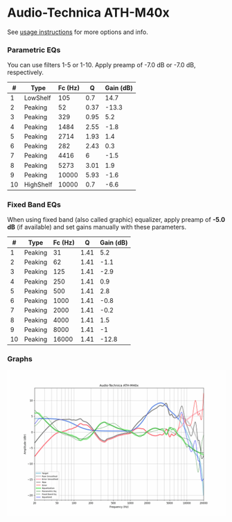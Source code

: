 # Audio-Technica ATH-M40x
See [usage instructions](https://github.com/jaakkopasanen/AutoEq#usage) for more options and info.

### Parametric EQs
You can use filters 1-5 or 1-10. Apply preamp of -7.0 dB or -7.0 dB, respectively.

|   # | Type      |   Fc (Hz) |    Q |   Gain (dB) |
|-----|-----------|-----------|------|-------------|
|   1 | LowShelf  |       105 | 0.7  |        14.7 |
|   2 | Peaking   |        52 | 0.37 |       -13.3 |
|   3 | Peaking   |       329 | 0.95 |         5.2 |
|   4 | Peaking   |      1484 | 2.55 |        -1.8 |
|   5 | Peaking   |      2714 | 1.93 |         1.4 |
|   6 | Peaking   |       282 | 2.43 |         0.3 |
|   7 | Peaking   |      4416 | 6    |        -1.5 |
|   8 | Peaking   |      5273 | 3.01 |         1.9 |
|   9 | Peaking   |     10000 | 5.93 |        -1.6 |
|  10 | HighShelf |     10000 | 0.7  |        -6.6 |

### Fixed Band EQs
When using fixed band (also called graphic) equalizer, apply preamp of **-5.0 dB** (if available) and set gains manually with these parameters.

|   # | Type    |   Fc (Hz) |    Q |   Gain (dB) |
|-----|---------|-----------|------|-------------|
|   1 | Peaking |        31 | 1.41 |         5.2 |
|   2 | Peaking |        62 | 1.41 |        -1.1 |
|   3 | Peaking |       125 | 1.41 |        -2.9 |
|   4 | Peaking |       250 | 1.41 |         0.9 |
|   5 | Peaking |       500 | 1.41 |         2.8 |
|   6 | Peaking |      1000 | 1.41 |        -0.8 |
|   7 | Peaking |      2000 | 1.41 |        -0.2 |
|   8 | Peaking |      4000 | 1.41 |         1.5 |
|   9 | Peaking |      8000 | 1.41 |        -1   |
|  10 | Peaking |     16000 | 1.41 |       -12.8 |

### Graphs
![](./Audio-Technica%20ATH-M40x.png)
